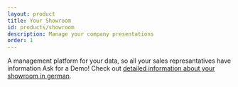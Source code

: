 ```yaml
---
layout: product
title: Your Showroom
id: products/showroom
description: Manage your company presentations
order: 1
---
```


A management platform for your data, so all your sales represantatives have information
Ask for a Demo! Check out [detailed information about your showroom in german](http://www.your-showroom.com).
